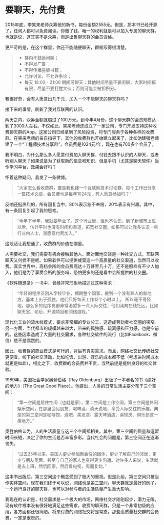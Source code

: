 # 要聊天，先付费

2015年底，李笑来老师众筹他的新书，每份金额2555元。但是，那本书已经开源了，任何人都可以免费阅读。你缴了钱，唯一的权利就是可以加入专属的聊天群。也就是说，这其实不是众筹，而是出售聊天群的会员资格。

更严苛的是，在这个群里，你还不能随便聊天，群规写得很清楚。

> - 群内不鼓励闲聊；
> - 不得发广告；
> - 不得传播盗版书籍；
> - 允许讨论，不允许争论；
> - 每天 18:00 - 21:00 期间可聊天；其他时间尽量不要闲聊，大家时间都有限，尽量不要打搅大伙；否则可能会被扣积分。

我很好奇，会有人愿意出几千元，加入一个不能聊天的聊天群吗？

接下来的事情，刷新了我对互联网的认识。

两天之内，众筹金额就超过了100万元。到今年4月份，这个聊天群的会员规模达到了3000人左右。不仅如此，笑来老师还成立了一家公司，专门开发支持这种收费聊天群的App。这家公司已经拿到了风险投资，将专门服务于各种各样的收费群。在笑来老师的亲自指导下，其他的收费群也开始建立起来了，比如池建强老师建了一个“工程师技术分享群”，会员费是1024元/年，现在也有700多个会员了。

我不明白，为什么那么多人愿意付费加入聊天群，付钱去跟不认识的人聊天，或者听别人聊天？如果说是为了获取新的信息和知识，但是手机（尤其是聊天软件）当作学习平台，效果会好吗？

怀着这种疑问，我发了一条微博。

> “大家怎么看收费群，要是我也建一个互联网技术讨论群，每个工作日分享一篇技术文章，会员费也是每年1024元，有人愿意参加吗？”

反响还挺热烈的，所有回复当中，80%表示恕不奉陪，20%表示有兴趣。其中，有一条回复引起了我的思考。

> “今年下半年，我就要毕业了。这个行业里，谁也不认识。到了新城市上班以后，估计平时也没有时间和渠道，拓宽社交圈。如果可以让我多认识一些行业内人士，我愿意付费加入。”

这段话让我想通了，收费群的价值在哪里。

人需要社交，我们需要有机会接触其他人。面对面地交谈是一种社交方式，互联网聊天又何尝不是呢。如果软件可以提供或营造一个高质量的社交渠道，当然可以收费。真实世界中，高档会所的会员费高达十万甚至几十万，还不是照样有不少人加入，他们是为了享受会所的服务吗，恐怕更多的还是看中会所提供的社交圈。

《软件随想录》一书中，曾经非常形象地描述过这种需求：

> “年轻的程序员刚从学校毕业，横跨整个国家，搬到一个没有熟人的新地方，基本上出于孤独，他们只好每天工作12个小时以上。 所以毫不奇怪地，那么多的程序员都非常渴望多一点人际交往，他们涌向在线社区，比如聊天室、论坛、开源项目和网络游戏。”

现代化工业的流水线模式，要求非常细的专业分工，这造成劳动者社交圈的狭窄。另一方面，当代都市的规模越来越大，带来的孤独感、疏离感和压力感，也是空前的。这些因素造成了大量的社交需求，各种社交软件的流行（比如Facebook、微信）绝不是偶然的。

因此，收费群的商业模式是可行的，背后有真实需求。而且，网络社交比传统社交更便宜。线下的社交活动，比如吃饭、出游、娱乐的成本都不低（考虑进时间成本就更是如此），相比之下，收费群的会员费并不贵，当然前提是提供良好的社交体验。

1989年，美国社会学家奥登伯格（Ray Oldenburg）出版了一本著名的书《绝好的地方》（The Great Good Place）。他提出，人类的日常生活主要分布于三个空间：

> “第一空间是居住空间（也就是家），第二空间是工作空间，第三空间是休闲娱乐空间，在那里会见朋友、喝啤酒、谈天说地，享受人际交往的乐趣。典型的第三空间是咖啡馆、酒吧、美发店、露天啤酒店、桌球房、俱乐部这一类地方。”

奥登伯格认为，人的生活质量与这三个空间都相关。其中，第三空间的质量和逗留时间长短，决定了你的生活是否丰富多彩。当代社会的问题是，第三空间正在逐渐丧失。

> “过去25年以来，美国人更少参加聚会性的团体，更少了解自己的邻居，更少与朋友见面，甚至与自己的家人也变得更少沟通。对许多人来说，生活就是去上班，然后回家，然后看电视，周而复始。”

这本书出版后，第三空间这个概念受到了极大的重视。但是此前，第三空间只被当作实体空间，现在我们终于可以说，网络也是第三空间，聊天群就是最好的例子。一个运行良好的聊天群，也可以对参与者的生活质量产生重大影响。

我现在的认识是，社交需求是一个极大的市场，网络社交才刚刚起步，潜力无限，现有软件根本没有很好地满足这些需求。收费的聊天群，只是一个非常初级的应用，各方面都还很简陋。将来付费的网络社交将是常态，那些高质量社交群的会员费，一定是很贵的。

